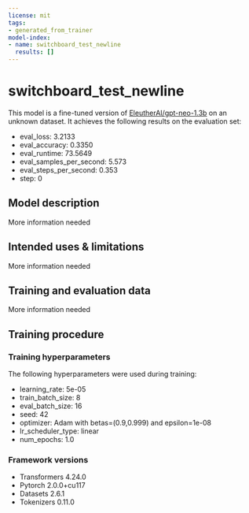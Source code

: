 ```yaml
---
license: mit
tags:
- generated_from_trainer
model-index:
- name: switchboard_test_newline
  results: []
---
```


<!-- This model card has been generated automatically according to the information the Trainer had access to. You
should probably proofread and complete it, then remove this comment. -->

# switchboard_test_newline

This model is a fine-tuned version of [EleutherAI/gpt-neo-1.3b](https://huggingface.co/EleutherAI/gpt-neo-1.3b) on an unknown dataset.
It achieves the following results on the evaluation set:
- eval_loss: 3.2133
- eval_accuracy: 0.3350
- eval_runtime: 73.5649
- eval_samples_per_second: 5.573
- eval_steps_per_second: 0.353
- step: 0

## Model description

More information needed

## Intended uses & limitations

More information needed

## Training and evaluation data

More information needed

## Training procedure

### Training hyperparameters

The following hyperparameters were used during training:
- learning_rate: 5e-05
- train_batch_size: 8
- eval_batch_size: 16
- seed: 42
- optimizer: Adam with betas=(0.9,0.999) and epsilon=1e-08
- lr_scheduler_type: linear
- num_epochs: 1.0

### Framework versions

- Transformers 4.24.0
- Pytorch 2.0.0+cu117
- Datasets 2.6.1
- Tokenizers 0.11.0

